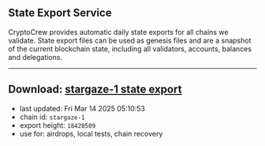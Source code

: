 ## State Export Service
CryptoCrew provides automatic daily state exports for all chains we validate. State export files can be used as genesis files and are a snapshot of the current blockchain state, including all validators, accounts, balances and delegations.

---
**Download: [stargaze-1 state export](https://dl-eu2.ccvalidators.com/SERVICE/stargaze/stargaze-1_export_18420509.json)**
---

- last updated: Fri Mar 14 2025 05:10:53
- chain id: `stargaze-1`
- export height: `18420509`
- use for: airdrops, local tests, chain recovery
